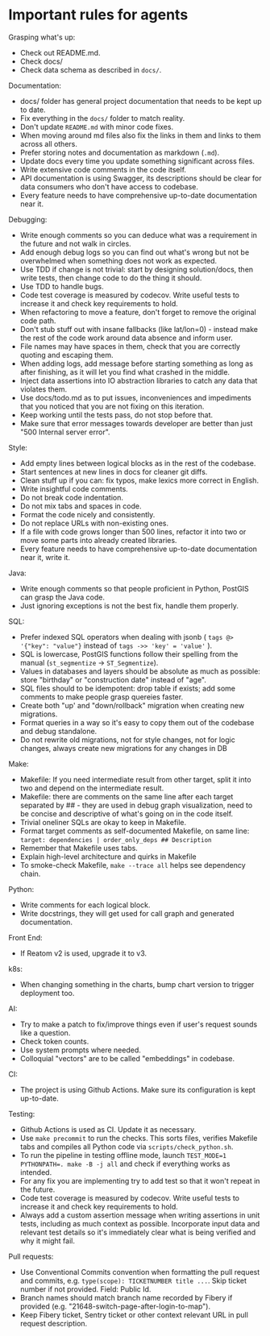 # Important rules for agents

Grasping what's up:
 - Check out README.md.
 - Check docs/
 - Check data schema as described in `docs/`.

Documentation:
 - docs/ folder has general project documentation that needs to be kept up to date.
 - Fix everything in the `docs/` folder to match reality.
 - Don't update `README.md` with minor code fixes.
 - When moving around md files also fix the links in them and links to them across all others.
 - Prefer storing notes and documentation as markdown (`.md`).
 - Update docs every time you update something significant across files.
 - Write extensive code comments in the code itself.
 - API documentation is using Swagger, its descriptions should be clear for data consumers who don't have access to codebase.
 - Every feature needs to have comprehensive up-to-date documentation near it.

Debugging:
 - Write enough comments so you can deduce what was a requirement in the future and not walk in circles.
 - Add enough debug logs so you can find out what's wrong but not be overwhelmed when something does not work as expected.
 - Use TDD if change is not trivial: start by designing solution/docs, then write tests, then change code to do the thing it should.
 - Use TDD to handle bugs.
 - Code test coverage is measured by codecov. Write useful tests to increase it and check key requirements to hold.
 - When refactoring to move a feature, don't forget to remove the original code path.
 - Don't stub stuff out with insane fallbacks (like lat/lon=0) - instead make the rest of the code work around data absence and inform user.
 - File names may have spaces in them, check that you are correctly quoting and escaping them.
 - When adding logs, add message before starting something as long as after finishing, as it will let you find what crashed in the middle.
 - Inject data assertions into IO abstraction libraries to catch any data that violates them.
 - Use docs/todo.md as to put issues, inconveniences and impediments that you noticed that you are not fixing on this iteration.
 - Keep working until the tests pass, do not stop before that.
 - Make sure that error messages towards developer are better than just "500 Internal server error".

Style:
 - Add empty lines between logical blocks as in the rest of the codebase.
 - Start sentences at new lines in docs for cleaner git diffs.
 - Clean stuff up if you can: fix typos, make lexics more correct in English.
 - Write insightful code comments.
 - Do not break code indentation.
 - Do not mix tabs and spaces in code.
 - Format the code nicely and consistently.
 - Do not replace URLs with non-existing ones.
 - If a file with code grows longer than 500 lines, refactor it into two or move some parts into already created libraries.
 - Every feature needs to have comprehensive up-to-date documentation near it, write it.

Java:
 - Write enough comments so that people proficient in Python, PostGIS can grasp the Java code.
 - Just ignoring exceptions is not the best fix, handle them properly.

SQL:
 - Prefer indexed SQL operators when dealing with jsonb ( `tags @> '{"key": "value"}` instead of `tags ->> 'key' = 'value'` ).
 - SQL is lowercase, PostGIS functions follow their spelling from the manual (`st_segmentize` -> `ST_Segmentize`).
 - Values in databases and layers should be absolute as much as possible: store "birthday" or "construction date" instead of "age".
 - SQL files should to be idempotent: drop table if exists; add some comments to make people grasp quereies faster.
 - Create both "up' and "down/rollback" migration when creating new migrations.
 - Format queries in a way so it's easy to copy them out of the codebase and debug standalone.
 - Do not rewrite old migrations, not for style changes, not for logic changes, always create new migrations for any changes in DB

Make:
 - Makefile: If you need intermediate result from other target, split it into two and depend on the intermediate result.
 - Makefile: there are comments on the same line after each target separated by ## - they are used in debug graph visualization, need to be concise and descriptive of what's going on in the code itself.
 - Trivial oneliner SQLs are okay to keep in Makefile.
 - Format target comments as self-documented Makefile, on same line: `target: dependencies | order_only_deps ## Description`
 - Remember that Makefile uses tabs.
 - Explain high-level architecture and quirks in Makefile
 - To smoke-check Makefile, `make --trace all` helps see dependency chain.

Python:
 - Write comments for each logical block.
 - Write docstrings, they will get used for call graph and generated documentation.

Front End:
 - If Reatom v2 is used, upgrade it to v3.

k8s:
 - When changing something in the charts, bump chart version to trigger deployment too.

AI:
 - Try to make a patch to fix/improve things even if user's request sounds like a question.
 - Check token counts.
 - Use system prompts where needed.
 - Colloquial "vectors" are to be called "embeddings" in codebase.

CI:
 - The project is using Github Actions. Make sure its configuration is kept up-to-date.
 
Testing:
 - Github Actions is used as CI. Update it as necessary.
 - Use `make precommit` to run the checks. This sorts files, verifies Makefile tabs and compiles all Python code via `scripts/check_python.sh`.
 - To run the pipeline in testing offline mode, launch `TEST_MODE=1 PYTHONPATH=. make -B -j all` and check if everything works as intended.
 - For any fix you are implementing try to add test so that it won't repeat in the future.
 - Code test coverage is measured by codecov. Write useful tests to increase it and check key requirements to hold.
 - Always add a custom assertion message when writing assertions in unit tests, including as much context as possible. Incorporate input data and relevant test details so it's immediately clear what is being verified and why it might fail.

Pull requests:
 - Use Conventional Commits convention when formatting the pull request and commits, e.g. `type(scope): TICKETNUMBER title ...`. Skip ticket number if not provided. Field: Public Id.
 - Branch names should match branch name recorded by Fibery if provided (e.g. "21648-switch-page-after-login-to-map").
 - Keep Fibery ticket, Sentry ticket or other context relevant URL in pull request description.
